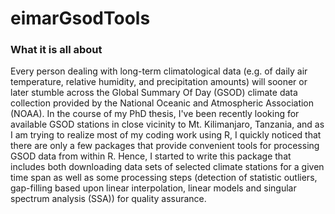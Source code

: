 eimarGsodTools
==============

### What it is all about

Every person dealing with long-term climatological data (e.g. of daily air
temperature, relative humidity, and precipitation amounts) will sooner or later
stumble across the Global Summary Of Day (GSOD) climate data collection 
provided by the National Oceanic and Atmospheric Association (NOAA). In the 
course of my PhD thesis, I've been recently looking for available GSOD 
stations in close vicinity to Mt. Kilimanjaro, Tanzania, and as I am trying to
realize most of my coding work using R, I quickly noticed that there are only a 
few packages that provide convenient tools for processing GSOD data from within
R. Hence, I started to write this package that includes both downloading 
data sets of selected climate stations for a given time span as well as 
some processing steps (detection of statistic outliers, gap-filling based upon
linear interpolation, linear models and singular spectrum analysis (SSA)) for 
quality assurance.